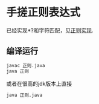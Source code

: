 # 手搓正则表达式

已经实现*?和字符匹配，见[正则实现](./正则.java).


## 编译运行

```bash
javac 正则.java
java 正则
```

或者在很高的jdk版本上直接
```bash
java 正则.java
```

